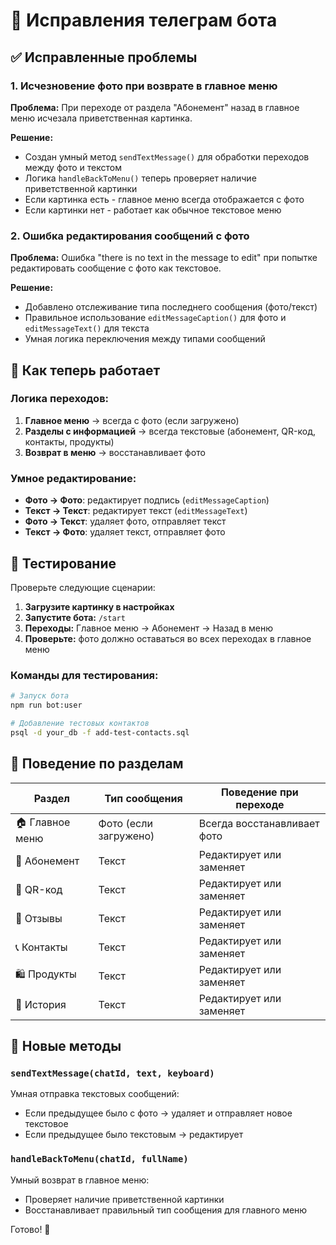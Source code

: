 # 🔧 Исправления телеграм бота

## ✅ Исправленные проблемы

### 1. **Исчезновение фото при возврате в главное меню**
**Проблема:** При переходе от раздела "Абонемент" назад в главное меню исчезала приветственная картинка.

**Решение:**
- Создан умный метод `sendTextMessage()` для обработки переходов между фото и текстом
- Логика `handleBackToMenu()` теперь проверяет наличие приветственной картинки
- Если картинка есть - главное меню всегда отображается с фото
- Если картинки нет - работает как обычное текстовое меню

### 2. **Ошибка редактирования сообщений с фото**
**Проблема:** Ошибка "there is no text in the message to edit" при попытке редактировать сообщение с фото как текстовое.

**Решение:**
- Добавлено отслеживание типа последнего сообщения (фото/текст)
- Правильное использование `editMessageCaption()` для фото и `editMessageText()` для текста
- Умная логика переключения между типами сообщений

## 🎯 Как теперь работает

### Логика переходов:
1. **Главное меню** → всегда с фото (если загружено)
2. **Разделы с информацией** → всегда текстовые (абонемент, QR-код, контакты, продукты)
3. **Возврат в меню** → восстанавливает фото

### Умное редактирование:
- **Фото → Фото**: редактирует подпись (`editMessageCaption`)
- **Текст → Текст**: редактирует текст (`editMessageText`)
- **Фото → Текст**: удаляет фото, отправляет текст
- **Текст → Фото**: удаляет текст, отправляет фото

## 🧪 Тестирование

Проверьте следующие сценарии:

1. **Загрузите картинку в настройках**
2. **Запустите бота:** `/start`
3. **Переходы:** Главное меню → Абонемент → Назад в меню
4. **Проверьте:** фото должно оставаться во всех переходах в главное меню

### Команды для тестирования:
```bash
# Запуск бота
npm run bot:user

# Добавление тестовых контактов
psql -d your_db -f add-test-contacts.sql
```

## 📱 Поведение по разделам

| Раздел | Тип сообщения | Поведение при переходе |
|--------|---------------|------------------------|
| 🏠 Главное меню | Фото (если загружено) | Всегда восстанавливает фото |
| 📝 Абонемент | Текст | Редактирует или заменяет |
| 📱 QR-код | Текст | Редактирует или заменяет |
| 💬 Отзывы | Текст | Редактирует или заменяет |
| 📞 Контакты | Текст | Редактирует или заменяет |
| 🛍️ Продукты | Текст | Редактирует или заменяет |
| 📜 История | Текст | Редактирует или заменяет |

## 🔧 Новые методы

### `sendTextMessage(chatId, text, keyboard)`
Умная отправка текстовых сообщений:
- Если предыдущее было с фото → удаляет и отправляет новое текстовое
- Если предыдущее было текстовым → редактирует

### `handleBackToMenu(chatId, fullName)`
Умный возврат в главное меню:
- Проверяет наличие приветственной картинки
- Восстанавливает правильный тип сообщения для главного меню

Готово! 🎉
